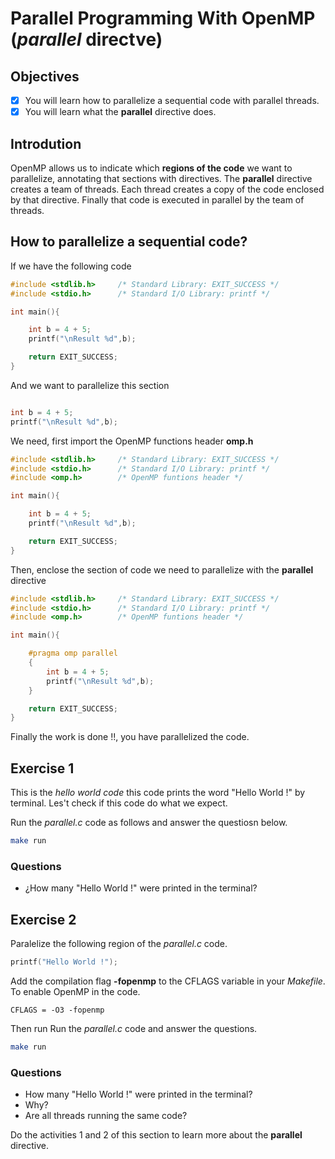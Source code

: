 # Parallel Programming With OpenMP (*parallel* directve)

## Objectives

- [x] You will learn how to parallelize a sequential code with parallel threads.
- [x] You will learn what the **parallel** directive does.

## Introdution

OpenMP allows us to indicate which **regions of the code** we want to parallelize, annotating that sections with directives. The **parallel** directive creates a team of threads. Each thread creates a copy of the code enclosed by that directive. Finally that code is executed in parallel by the team of threads.

## How to parallelize a sequential code?

If we have the following code

```c
#include <stdlib.h>     /* Standard Library: EXIT_SUCCESS */
#include <stdio.h>      /* Standard I/O Library: printf */

int main(){

    int b = 4 + 5;
    printf("\nResult %d",b);

    return EXIT_SUCCESS;
}
```

And we want to parallelize this section


```c

int b = 4 + 5;
printf("\nResult %d",b);

```

We need, first import the OpenMP functions header **omp.h**

```c
#include <stdlib.h>     /* Standard Library: EXIT_SUCCESS */
#include <stdio.h>      /* Standard I/O Library: printf */
#include <omp.h>        /* OpenMP funtions header */

int main(){

    int b = 4 + 5;
    printf("\nResult %d",b);

    return EXIT_SUCCESS;
}
```

Then, enclose the section of code we need to parallelize with the **parallel** directive

```c
#include <stdlib.h>     /* Standard Library: EXIT_SUCCESS */
#include <stdio.h>      /* Standard I/O Library: printf */
#include <omp.h>        /* OpenMP funtions header */

int main(){

    #pragma omp parallel
    {
        int b = 4 + 5;
        printf("\nResult %d",b);
    }

    return EXIT_SUCCESS;
}
```

Finally the work is done !!, you have parallelized the code.

## Exercise 1

This is the *hello world code* this code prints the word "Hello World !" by terminal. Les't check if this code do what we expect.

Run the *parallel.c* code as follows and answer the questiosn below.

```bash
make run 
```
### Questions 

* ¿How many "Hello World !" were printed in the terminal?

## Exercise 2

Paralelize the following region of the *parallel.c* code.

```c
printf("Hello World !");
```

Add the compilation flag **-fopenmp** to the CFLAGS variable in your *Makefile*. To enable OpenMP in the code.

```basemake
CFLAGS = -O3 -fopenmp
```

Then run Run the *parallel.c* code and answer the questions.

```bash
make run 
```

### Questions

* How many "Hello World !" were printed in the terminal? 
* Why?
* Are all threads running the same code?


Do the activities 1 and 2 of this section to learn more about the **parallel** directive.